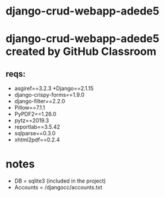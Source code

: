 # django-crud-webapp-adede5
# django-crud-webapp-adede5 created by GitHub Classroom

## reqs:
* asgiref==3.2.3
*Django==2.1.15
* django-crispy-forms==1.9.0
* django-filter==2.2.0
* Pillow==7.1.1
* PyPDF2==1.26.0
* pytz==2019.3
* reportlab==3.5.42
* sqlparse==0.3.0
* xhtml2pdf==0.2.4




# notes
- DB = sqlite3 (included in the project)
- Accounts = /djangocc/accounts.txt
